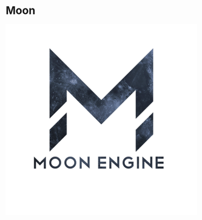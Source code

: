 # Moon
![enter image description here](https://raw.githubusercontent.com/AlienTheBetrayer/Moon/main/Untitled-1.png)
